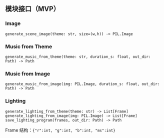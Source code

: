 ## 模块接口（MVP）

### Image
`generate_scene_image(theme: str, size=(w,h)) -> PIL.Image`

### Music from Theme
`generate_music_from_theme(theme: str, duration_s: float, out_dir: Path) -> Path`

### Music from Image
`generate_music_from_image(img: PIL.Image, duration_s: float, out_dir: Path) -> Path`

### Lighting
`generate_lighting_from_theme(theme: str) -> List[Frame]`
`generate_lighting_from_image(img: PIL.Image) -> List[Frame]`
`save_lighting_program(frames, out_dir: Path) -> Path`

Frame 结构：`{"r":int, "g":int, "b":int, "ms":int}`


